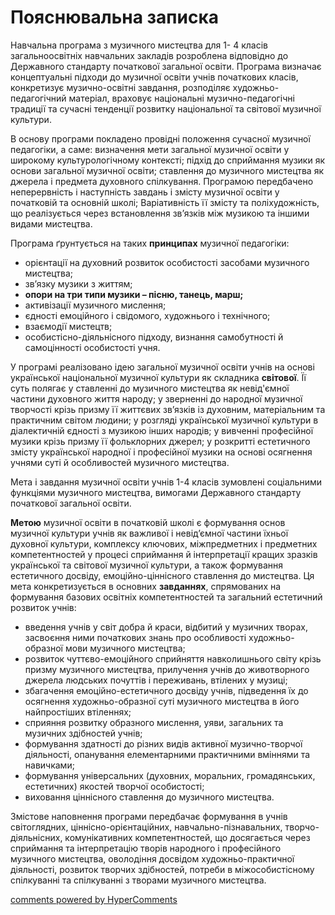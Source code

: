 <div id="hypercomments_widget" class="js-hypercomments-widget invisible"></div>

Пояснювальна записка
=============================================

Навчальна програма з музичного мистецтва для 1- 4 класів загальноосвітніх навчальних закладів розроблена відповідно до Державного стандарту початкової загальної освіти. Програма визначає концептуальні підходи до музичної освіти  учнів початкових класів, конкретизує музично-освітні завдання, розподіляє художньо-педагогічний матеріал, враховує національні музично-педагогічні традиції та сучасні тенденції розвитку національної та світової музичної культури. 

В основу програми покладено провідні положення сучасної музичної педагогіки, а саме:  визначення мети загальної музичної освіти у широкому культурологічному контексті;  підхід до сприймання музики як основи загальної музичної освіти;  ставлення до музичного мистецтва  як джерела і предмета духовного спілкування. Програмою передбачено неперервність і наступність завдань і змісту музичної освіти у початковій та основній школі; Варіативність її змісту та поліхудожність, що реалізується через встановлення зв’язків між музикою та іншими видами мистецтва.

Програма  ґрунтується  на таких  **принципах** музичної  педагогіки: 
* орієнтації на духовний розвиток особистості засобами музичного мистецтва; 
* зв’язку музики з життям; 
* **опори на три типи музики – пісню, танець, марш;** 
* активізації музичного мислення; 
* єдності емоційного і свідомого, художнього і технічного; 
* взаємодії мистецтв; 
* особистісно-діяльнісного підходу,  визнання самобутності й самоцінності особистості учня.

У програмі реалізовано ідею загальної музичної освіти учнів на основі української національної музичної культури як складника **світової**. Її суть  полягає у ставленні до музичного мистецтва як невід'ємної частини духовного життя народу;  у зверненні до народної музичної творчості крізь призму її життєвих зв’язків із духовним, матеріальним та практичним світом людини; у розгляді української музичної культури в діалектичній єдності з музикою інших народів;  у вивченні професійної музики крізь призму її фольклорних джерел;  у розкритті естетичного змісту української народної і професійної музики на основі осягнення учнями суті й особливостей музичного мистецтва. 

Мета і завдання музичної освіти учнів 1-4 класів зумовлені соціальними функціями музичного мистецтва, вимогами Державного стандарту початкової загальної освіти.

**Метою**  музичної освіти в початковій школі є  формування основ музичної культури учнів як важливої і невід’ємної частини їхньої духовної культури, комплексу ключових, міжпредметних і предметних компетентностей у процесі  сприймання й інтерпретації кращих зразків української та світової музичної культури, а також формування естетичного досвіду, емоційно-ціннісного ставлення до мистецтва. Ця мета конкретизується в основних  **завданнях**, спрямованих на формування базових освітніх компетентностей та загальний естетичний розвиток учнів: 
* введення учнів у світ добра й краси, відбитий у музичних творах, засвоєння ними початкових  знань про особливості художньо-образної мови музичного мистецтва; 
* розвиток чуттєво-емоційного сприйняття навколишнього світу крізь  призму музичного мистецтва, прилучення учнів до животворного джерела людських почуттів і переживань, втілених  у музиці; 
* збагачення емоційно-естетичного досвіду учнів, підведення їх до осягнення художньо-образної суті музичного мистецтва в його найпростіших втіленнях;
* сприяння розвитку образного мислення, уяви, загальних та музичних здібностей учнів; 
* формування здатності до різних видів активної музично-творчої діяльності, опанування елементарними  практичними вміннями та навичками; 
* формування універсальних (духовних, моральних, громадянських, естетичних) якостей творчої особистості;
* виховання ціннісного ставлення до музичного мистецтва.

Змістове наповнення програми передбачає формування в учнів світоглядних, ціннісно-орієнтаційних, навчально-пізнавальних, творчо-діяльнісних, комунікативних компетентностей, що досягається  через сприймання та інтерпретацію творів народного і професійного музичного мистецтва, оволодіння досвідом художньо-практичної діяльності, розвиток творчих здібностей, потреби в міжособистісному спілкуванні та спілкуванні з творами музичного мистецтва.



<div class="js-hypercomments-container">
    <a href="http://hypercomments.com" class="hc-link" title="comments widget">comments powered by HyperComments</a>
</div>